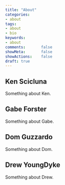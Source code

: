 ```yaml
---
title: "About"
categories:
- about 
tags:
- about 
- bio 
keywords:
- about 
comments:       false
showMeta:       false
showActions:    false
draft: true
---
```


## Ken Scicluna

Something about Ken.

## Gabe Forster

Something about Gabe.

## Dom Guzzardo

Something about Dom.

## Drew YoungDyke

Something about Drew.
